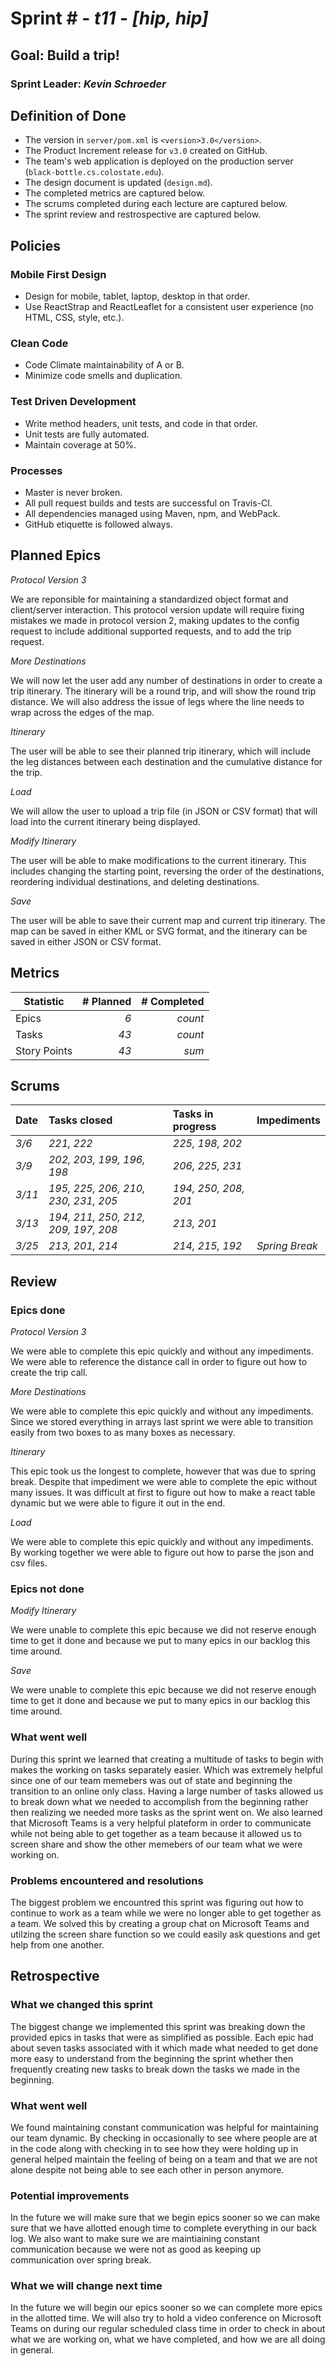 # Sprint # - *t11* - *[hip, hip]*

## Goal: Build a trip!
### Sprint Leader: *Kevin Schroeder*


## Definition of Done

* The version in `server/pom.xml` is `<version>3.0</version>`.
* The Product Increment release for `v3.0` created on GitHub.
* The team's web application is deployed on the production server (`black-bottle.cs.colostate.edu`).
* The design document is updated (`design.md`).
* The completed metrics are captured below.
* The scrums completed during each lecture are captured below.
* The sprint review and restrospective are captured below.


## Policies

### Mobile First Design
* Design for mobile, tablet, laptop, desktop in that order.
* Use ReactStrap and ReactLeaflet for a consistent user experience (no HTML, CSS, style, etc.).

### Clean Code
* Code Climate maintainability of A or B.
* Minimize code smells and duplication.

### Test Driven Development
* Write method headers, unit tests, and code in that order.
* Unit tests are fully automated.
* Maintain coverage at 50%.

### Processes
* Master is never broken. 
* All pull request builds and tests are successful on Travis-CI.
* All dependencies managed using Maven, npm, and WebPack.
* GitHub etiquette is followed always.


## Planned Epics

*Protocol Version 3*

We are reponsible for maintaining a standardized object format and client/server interaction. This protocol version update will require fixing mistakes we made in protocol version 2, making updates to the config request to include additional supported requests, and to add the trip request.

*More Destinations*

We will now let the user add any number of destinations in order to create a trip itinerary. The itinerary will be a round trip, and will show the round trip distance. We will also address the issue of legs where the line needs to wrap across the edges of the map.

*Itinerary*

The user will be able to see their planned trip itinerary, which will include the leg distances between each destination and the cumulative distance for the trip.

*Load*

We will allow the user to upload a trip file (in JSON or CSV format) that will load into the current itinerary being displayed.

*Modify Itinerary*

The user will be able to make modifications to the current itinerary. This includes changing the starting point, reversing the order of the destinations, reordering individual destinations, and deleting destinations.

*Save*

The user will be able to save their current map and current trip itinerary. The map can be saved in either KML or SVG format, and the itinerary can be saved in either JSON or CSV format.

## Metrics

| Statistic | # Planned | # Completed |
| --- | ---: | ---: |
| Epics | *6* | *count* |
| Tasks |  *43*   | *count* | 
| Story Points |  *43*  | *sum* | 


## Scrums

| Date | Tasks closed  | Tasks in progress | Impediments |
| :--- | :--- | :--- | :--- |
| *3/6* | *221, 222* | *225, 198, 202* |  | 
| *3/9* | *202, 203, 199, 196, 198* | *206, 225, 231* |  | 
| *3/11* | *195, 225, 206, 210, 230, 231, 205* | *194, 250, 208, 201* |  | 
| *3/13* | *194, 211, 250, 212, 209, 197, 208* | *213, 201* |  | 
| *3/25* | *213, 201, 214* | *214, 215, 192* | *Spring Break* | 

## Review

### Epics done  

*Protocol Version 3*

We were able to complete this epic quickly and without any impediments. We were able to reference the distance call in order
to figure out how to create the trip call.

*More Destinations*

We were able to complete this epic quickly and without any impediments. Since we stored everything in arrays last sprint we were able to transition easily from two boxes to as many boxes as necessary.

*Itinerary*

This epic took us the longest to complete, however that was due to spring break. Despite that impediment we were able to complete the epic without many issues. It was difficult at first to figure out how to make a react table dynamic but we were able to figure it out in the end.

*Load*

We were able to complete this epic quickly and without any impediments. By working together we were able to figure out how to parse the json and csv files.


### Epics not done 

*Modify Itinerary*

We were unable to complete this epic because we did not reserve enough time to get it done and because we put to many epics in our backlog this time around.

*Save*

We were unable to complete this epic because we did not reserve enough time to get it done and because we put to many epics in our backlog this time around.


### What went well

During this sprint we learned that creating a multitude of tasks to begin with makes the working on tasks separately easier. Which was extremely helpful since one of our team memebers was out of state and beginning the transition to an online only class. Having a large number of tasks allowed us to break down what we needed to accomplish from the beginning rather then realizing we needed more tasks as the sprint went on. We also learned that Microsoft Teams is a very helpful plateform in order to communicate while not being able to get together as a team because it allowed us to screen share and show the other memebers of our team what we were working on.

### Problems encountered and resolutions

The biggest problem we encountred this sprint was figuring out how to continue to work as a team while we were no longer able to get together as a team. We solved this by creating a group chat on Microsoft Teams and utilzing the screen share function so we could easily ask questions and get help from one another. 

## Retrospective

### What we changed this sprint

The biggest change we implemented this sprint was breaking down the provided epics in tasks that were as simplified as possible. Each epic had about seven tasks associated with it which made what needed to get done more easy to understand from the beginning the sprint whether then frequently creating new tasks to break down the tasks we made in the beginning.

### What went well

We found maintaining constant communication was helpful for maintaining our team dynamic. By checking in occasionally to see where people are at in the code along with checking in to see how they were holding up in general helped maintain the feeling of being on a team and that we are not alone despite not being able to see each other in person anymore.

### Potential improvements

In the future we will make sure that we begin epics sooner so we can make sure that we have allotted enough time to complete everything in our back log. We also want to make sure we are maintiaining constant communication because we were not as good as keeping up communication over spring break. 

### What we will change next time

In the future we will begin our epics sooner so we can complete more epics in the allotted time. We will also try to hold a video conference on Microsoft Teams on during our regular scheduled class time in order to check in about what we are working on, what we have completed, and how we are all doing in general. 
